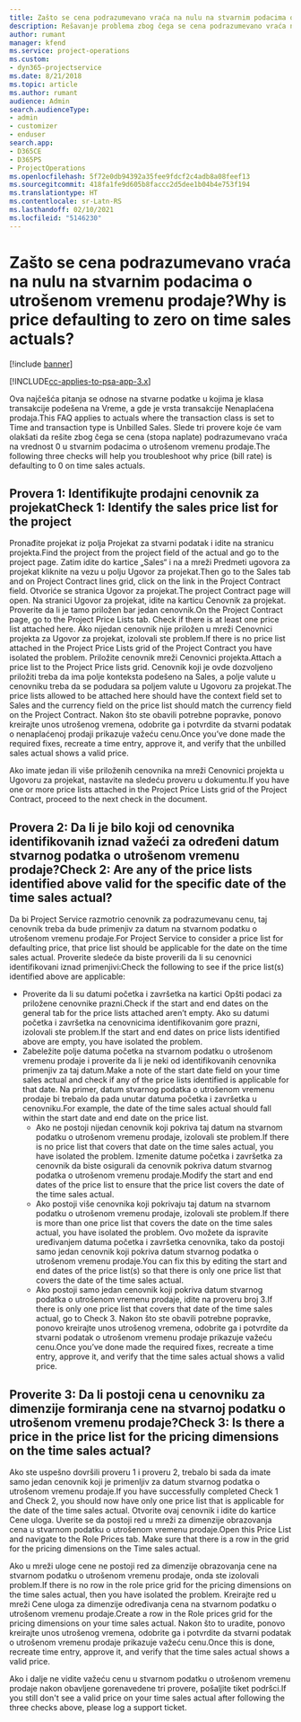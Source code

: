 ```yaml
---
title: Zašto se cena podrazumevano vraća na nulu na stvarnim podacima o utrošenom vremenu prodaje?
description: Rešavanje problema zbog čega se cena podrazumevano vraća na 0 u stvarnim podacima o utrošenom vremenu prodaje.
author: rumant
manager: kfend
ms.service: project-operations
ms.custom:
- dyn365-projectservice
ms.date: 8/21/2018
ms.topic: article
ms.author: rumant
audience: Admin
search.audienceType:
- admin
- customizer
- enduser
search.app:
- D365CE
- D365PS
- ProjectOperations
ms.openlocfilehash: 5f72e0db94392a35fee9fdcf2c4adb8a08feef13
ms.sourcegitcommit: 418fa1fe9d605b8faccc2d5dee1b04b4e753f194
ms.translationtype: HT
ms.contentlocale: sr-Latn-RS
ms.lasthandoff: 02/10/2021
ms.locfileid: "5146230"
---
```

# <a name="why-is-price-defaulting-to-zero-on-time-sales-actuals"></a><span data-ttu-id="454f3-103">Zašto se cena podrazumevano vraća na nulu na stvarnim podacima o utrošenom vremenu prodaje?</span><span class="sxs-lookup"><span data-stu-id="454f3-103">Why is price defaulting to zero on time sales actuals?</span></span>

[!include [banner](../includes/psa-now-project-operations.md)]

[!INCLUDE[cc-applies-to-psa-app-3.x](../includes/cc-applies-to-psa-app-3x.md)]

<span data-ttu-id="454f3-104">Ova najčešća pitanja se odnose na stvarne podatke u kojima je klasa transakcije podešena na Vreme, a gde je vrsta transakcije Nenaplaćena prodaja.</span><span class="sxs-lookup"><span data-stu-id="454f3-104">This FAQ applies to actuals where the transaction class is set to Time and transaction type is Unbilled Sales.</span></span> <span data-ttu-id="454f3-105">Slede tri provere koje će vam olakšati da rešite zbog čega se cena (stopa naplate) podrazumevano vraća na vrednost 0 u stvarnim podacima o utrošenom vremenu prodaje.</span><span class="sxs-lookup"><span data-stu-id="454f3-105">The following three checks will help you troubleshoot why price (bill rate) is defaulting to 0 on time sales actuals.</span></span>

## <a name="check-1-identify-the-sales-price-list-for-the-project"></a><span data-ttu-id="454f3-106">Provera 1: Identifikujte prodajni cenovnik za projekat</span><span class="sxs-lookup"><span data-stu-id="454f3-106">Check 1: Identify the sales price list for the project</span></span>

<span data-ttu-id="454f3-107">Pronađite projekat iz polja Projekat za stvarni podatak i idite na stranicu projekta.</span><span class="sxs-lookup"><span data-stu-id="454f3-107">Find the project from the project field of the actual and go to the project page.</span></span> <span data-ttu-id="454f3-108">Zatim idite do kartice „Sales“ i na a mreži Predmeti ugovora za projekat kliknite na vezu u polju Ugovor za projekat.</span><span class="sxs-lookup"><span data-stu-id="454f3-108">Then go to the Sales tab and on Project Contract lines grid, click on the link in the Project Contract field.</span></span> <span data-ttu-id="454f3-109">Otvoriće se stranica Ugovor za projekat.</span><span class="sxs-lookup"><span data-stu-id="454f3-109">The project Contract page will open.</span></span> <span data-ttu-id="454f3-110">Na stranici Ugovor za projekat, idite na karticu Cenovnik za projekat. Proverite da li je tamo priložen bar jedan cenovnik.</span><span class="sxs-lookup"><span data-stu-id="454f3-110">On the Project Contract page, go to the Project Price Lists tab. Check if there is at least one price list attached here.</span></span> <span data-ttu-id="454f3-111">Ako nijedan cenovnik nije priložen u mreži Cenovnici projekta za Ugovor za projekat, izolovali ste problem.</span><span class="sxs-lookup"><span data-stu-id="454f3-111">If there is no price list attached in the Project Price Lists grid of the Project Contract you have isolated the problem.</span></span> <span data-ttu-id="454f3-112">Priložite cenovnik mreži Cenovnici projekta.</span><span class="sxs-lookup"><span data-stu-id="454f3-112">Attach a price list to the Project Price lists grid.</span></span> <span data-ttu-id="454f3-113">Cenovnik koji je ovde dozvoljeno priložiti treba da ima polje konteksta podešeno na Sales, a polje valute u cenovniku treba da se podudara sa poljem valute u Ugovoru za projekat.</span><span class="sxs-lookup"><span data-stu-id="454f3-113">The price lists allowed to be attached here should have the context field set to Sales and the currency field on the price list should match the currency field on the Project Contract.</span></span> <span data-ttu-id="454f3-114">Nakon što ste obavili potrebne popravke, ponovo kreirajte unos utrošenog vremena, odobrite ga i potvrdite da stvarni podatak o nenaplaćenoj prodaji prikazuje važeću cenu.</span><span class="sxs-lookup"><span data-stu-id="454f3-114">Once you’ve done made the required fixes, recreate a time entry, approve it, and verify that the unbilled sales actual shows a valid price.</span></span> 

<span data-ttu-id="454f3-115">Ako imate jedan ili više priloženih cenovnika na mreži Cenovnici projekta u Ugovoru za projekat, nastavite na sledeću proveru u dokumentu.</span><span class="sxs-lookup"><span data-stu-id="454f3-115">If you have one or more price lists attached in the Project Price Lists grid of the Project Contract, proceed to the next check in the document.</span></span>

## <a name="check-2-are-any-of-the-price-lists-identified-above-valid-for-the-specific-date-of-the-time-sales-actual"></a><span data-ttu-id="454f3-116">Provera 2: Da li je bilo koji od cenovnika identifikovanih iznad važeći za određeni datum stvarnog podatka o utrošenom vremenu prodaje?</span><span class="sxs-lookup"><span data-stu-id="454f3-116">Check 2: Are any of the price lists identified above valid for the specific date of the time sales actual?</span></span>

<span data-ttu-id="454f3-117">Da bi Project Service razmotrio cenovnik za podrazumevanu cenu, taj cenovnik treba da bude primenjiv za datum na stvarnom podatku o utrošenom vremenu prodaje.</span><span class="sxs-lookup"><span data-stu-id="454f3-117">For Project Service to consider a price list for defaulting price, that price list should be applicable for the date on the time sales actual.</span></span> <span data-ttu-id="454f3-118">Proverite sledeće da biste proverili da li su cenovnici identifikovani iznad primenjivi:</span><span class="sxs-lookup"><span data-stu-id="454f3-118">Check the following to see if the price list(s) identified above are applicable:</span></span>
- <span data-ttu-id="454f3-119">Proverite da li su datumi početka i završetka na kartici Opšti podaci za priložene cenovnike prazni.</span><span class="sxs-lookup"><span data-stu-id="454f3-119">Check if the start and end dates on the general tab for the price lists attached aren’t empty.</span></span> <span data-ttu-id="454f3-120">Ako su datumi početka i završetka na cenovnicima identifikovanim gore prazni, izolovali ste problem.</span><span class="sxs-lookup"><span data-stu-id="454f3-120">If the start and end dates on price lists identified above are empty, you have isolated the problem.</span></span> 
- <span data-ttu-id="454f3-121">Zabeležite polje datuma početka na stvarnom podatku o utrošenom vremenu prodaje i proverite da li je neki od identifikovanih cenovnika primenjiv za taj datum.</span><span class="sxs-lookup"><span data-stu-id="454f3-121">Make a note of the start date field on your time sales actual and check if any of the price lists identified is applicable for that date.</span></span> <span data-ttu-id="454f3-122">Na primer, datum stvarnog podatka o utrošenom vremenu prodaje bi trebalo da pada unutar datuma početka i završetka u cenovniku.</span><span class="sxs-lookup"><span data-stu-id="454f3-122">For example, the date of the time sales actual should fall within the start date and end date on the price list.</span></span> 
    - <span data-ttu-id="454f3-123">Ako ne postoji nijedan cenovnik koji pokriva taj datum na stvarnom podatku o utrošenom vremenu prodaje, izolovali ste problem.</span><span class="sxs-lookup"><span data-stu-id="454f3-123">If there is no price list that covers that date on the time sales actual, you have isolated the problem.</span></span> <span data-ttu-id="454f3-124">Izmenite datume početka i završetka za cenovnik da biste osigurali da cenovnik pokriva datum stvarnog podatka o utrošenom vremenu prodaje.</span><span class="sxs-lookup"><span data-stu-id="454f3-124">Modify the start and end dates of the price list to ensure that the price list covers the date of the time sales actual.</span></span> 
    - <span data-ttu-id="454f3-125">Ako postoji više cenovnika koji pokrivaju taj datum na stvarnom podatku o utrošenom vremenu prodaje, izolovali ste problem.</span><span class="sxs-lookup"><span data-stu-id="454f3-125">If there is more than one price list that covers the date on the time sales actual, you have isolated the problem.</span></span> <span data-ttu-id="454f3-126">Ovo možete da ispravite uređivanjem datuma početka i završetka cenovnika, tako da postoji samo jedan cenovnik koji pokriva datum stvarnog podatka o utrošenom vremenu prodaje.</span><span class="sxs-lookup"><span data-stu-id="454f3-126">You can fix this by editing the start and end dates of the price list(s) so that there is only one price list that covers the date of the time sales actual.</span></span> 
    - <span data-ttu-id="454f3-127">Ako postoji samo jedan cenovnik koji pokriva datum stvarnog podatka o utrošenom vremenu prodaje, idite na proveru broj 3.</span><span class="sxs-lookup"><span data-stu-id="454f3-127">If there is only one price list that covers that date of the time sales actual, go to Check 3.</span></span>
<span data-ttu-id="454f3-128">Nakon što ste obavili potrebne popravke, ponovo kreirajte unos utrošenog vremena, odobrite ga i potvrdite da stvarni podatak o utrošenom vremenu prodaje prikazuje važeću cenu.</span><span class="sxs-lookup"><span data-stu-id="454f3-128">Once you’ve done made the required fixes, recreate a time entry, approve it, and verify that the time sales actual shows a valid price.</span></span>

## <a name="check-3-is-there-a-price-in-the-price-list-for-the-pricing-dimensions-on-the-time-sales-actual"></a><span data-ttu-id="454f3-129">Proverite 3: Da li postoji cena u cenovniku za dimenzije formiranja cene na stvarnoj podatku o utrošenom vremenu prodaje?</span><span class="sxs-lookup"><span data-stu-id="454f3-129">Check 3: Is there a price in the price list for the pricing dimensions on the time sales actual?</span></span>

<span data-ttu-id="454f3-130">Ako ste uspešno dovršili proveru 1 i proveru 2, trebalo bi sada da imate samo jedan cenovnik koji je primenljiv za datum stvarnog podatka o utrošenom vremenu prodaje.</span><span class="sxs-lookup"><span data-stu-id="454f3-130">If you have successfully completed Check 1 and Check 2, you should now have only one price list that is applicable for the date of the time sales actual.</span></span> <span data-ttu-id="454f3-131">Otvorite ovaj cenovnik i idite do kartice Cene uloga. Uverite se da postoji red u mreži za dimenzije obrazovanja cena u stvarnom podatku o utrošenom vremenu prodaje.</span><span class="sxs-lookup"><span data-stu-id="454f3-131">Open this Price List and navigate to the Role Prices tab. Make sure that there is a row in the grid for the pricing dimensions on the Time sales actual.</span></span>

<span data-ttu-id="454f3-132">Ako u mreži uloge cene ne postoji red za dimenzije obrazovanja cene na stvarnom podatku o utrošenom vremenu prodaje, onda ste izolovali problem.</span><span class="sxs-lookup"><span data-stu-id="454f3-132">If there is no row in the role price grid for the pricing dimensions on the time sales actual, then you have isolated the problem.</span></span> <span data-ttu-id="454f3-133">Kreirajte red u mreži Cene uloga za dimenzije određivanja cena na stvarnom podatku o utrošenom vremenu prodaje.</span><span class="sxs-lookup"><span data-stu-id="454f3-133">Create a row in the Role prices grid for the pricing dimensions on your time sales actual.</span></span> <span data-ttu-id="454f3-134">Nakon što to uradite, ponovo kreirajte unos utrošenog vremena, odobrite ga i potvrdite da stvarni podatak o utrošenom vremenu prodaje prikazuje važeću cenu.</span><span class="sxs-lookup"><span data-stu-id="454f3-134">Once this is done, recreate time entry, approve it, and verify that the time sales actual shows a valid price.</span></span>

<span data-ttu-id="454f3-135">Ako i dalje ne vidite važeću cenu u stvarnom podatku o utrošenom vremenu prodaje nakon obavljene gorenavedene tri provere, pošaljite tiket podršci.</span><span class="sxs-lookup"><span data-stu-id="454f3-135">If you still don't see a valid price on your time sales actual after following the three checks above, please log a support ticket.</span></span> 


